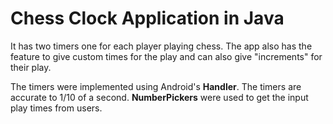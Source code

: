# Chess Clock Application in Java

It has two timers one for each player playing chess. The app also has the feature to give custom times for the play and can also give "increments" for their play. 

The timers were implemented using Android's **Handler**. The timers are accurate to 1/10 of a second. **NumberPickers** were used to get the input play times from users.